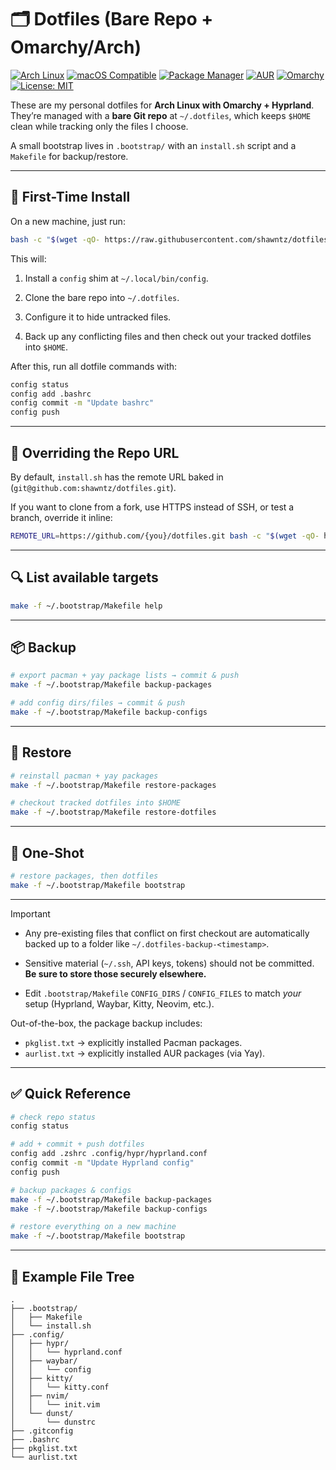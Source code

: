 
# 🗂️ Dotfiles (Bare Repo + Omarchy/Arch)

[![Arch Linux](https://img.shields.io/badge/OS-Arch_Linux-1793D1?logo=arch-linux&logoColor=white)](https://archlinux.org)
[![macOS Compatible](https://img.shields.io/badge/OS-macOS-000000?logo=apple&logoColor=white)](https://apple.com/macos)
[![Package Manager](https://img.shields.io/badge/Pacman-Enabled-00457C?logo=arch-linux&logoColor=white)](https://wiki.archlinux.org/title/Pacman)
[![AUR](https://img.shields.io/badge/AUR-yay-1793D1?logo=arch-linux&logoColor=white)](https://aur.archlinux.org)
[![Omarchy](https://img.shields.io/badge/Setup-Omarchy-FF4088?logo=linux&logoColor=white)](https://world.hey.com/dhh/omarchy-is-out-4666dd31)
[![License: MIT](https://img.shields.io/badge/License-MIT-green.svg)](LICENSE)

These are my personal dotfiles for **Arch Linux with Omarchy + Hyprland**.  
They’re managed with a **bare Git repo** at `~/.dotfiles`, which keeps `$HOME` clean while tracking only the files I choose.  

A small bootstrap lives in `.bootstrap/` with an `install.sh` script and a `Makefile` for backup/restore.

---

## 🚀 First-Time Install

On a new machine, just run:

```bash
bash -c "$(wget -qO- https://raw.githubusercontent.com/shawntz/dotfiles/main/.bootstrap/install.sh)"
```

This will:

1. Install a `config` shim at `~/.local/bin/config`.

2. Clone the bare repo into `~/.dotfiles`.

3. Configure it to hide untracked files.

4. Back up any conflicting files and then check out your tracked dotfiles into `$HOME`.

After this, run all dotfile commands with:

```bash
config status
config add .bashrc
config commit -m "Update bashrc"
config push
```

---

## 🔧 Overriding the Repo URL

By default, `install.sh` has the remote URL baked in (`git@github.com:shawntz/dotfiles.git`).

If you want to clone from a fork, use HTTPS instead of SSH, or test a branch, override it inline:

```bash
REMOTE_URL=https://github.com/{you}/dotfiles.git bash -c "$(wget -qO- https://raw.githubusercontent.com/{you}/dotfiles/main/.bootstrap/install.sh)"
```

---

## 🔍 List available targets

```bash
make -f ~/.bootstrap/Makefile help
```

---

## 📦 Backup

```bash
# export pacman + yay package lists → commit & push
make -f ~/.bootstrap/Makefile backup-packages

# add config dirs/files → commit & push
make -f ~/.bootstrap/Makefile backup-configs
```

---

## 🔄 Restore

```bash
# reinstall pacman + yay packages
make -f ~/.bootstrap/Makefile restore-packages

# checkout tracked dotfiles into $HOME
make -f ~/.bootstrap/Makefile restore-dotfiles
```

---

## 🚀 One-Shot

```bash
# restore packages, then dotfiles
make -f ~/.bootstrap/Makefile bootstrap
```

---

> [!IMPORTANT]
>
> - Any pre-existing files that conflict on first checkout are automatically backed up to a folder like `~/.dotfiles-backup-<timestamp>`.
>
> - Sensitive material (`~/.ssh`, API keys, tokens) should not be committed. **Be sure to store those securely elsewhere.**
>
> - Edit `.bootstrap/Makefile` `CONFIG_DIRS` / `CONFIG_FILES` to match _your_ setup (Hyprland, Waybar, Kitty, Neovim, etc.).
>
> Out-of-the-box, the package backup includes:
>
> - `pkglist.txt` → explicitly installed Pacman packages.
> - `aurlist.txt` → explicitly installed AUR packages (via Yay).

---

## ✅ Quick Reference

```bash
# check repo status
config status

# add + commit + push dotfiles
config add .zshrc .config/hypr/hyprland.conf
config commit -m "Update Hyprland config"
config push

# backup packages & configs
make -f ~/.bootstrap/Makefile backup-packages
make -f ~/.bootstrap/Makefile backup-configs

# restore everything on a new machine
make -f ~/.bootstrap/Makefile bootstrap
```

---

## 📂 Example File Tree

```text
.
├── .bootstrap/
│   ├── Makefile
│   └── install.sh
├── .config/
│   ├── hypr/
│   │   └── hyprland.conf
│   ├── waybar/
│   │   └── config
│   ├── kitty/
│   │   └── kitty.conf
│   ├── nvim/
│   │   └── init.vim
│   └── dunst/
│       └── dunstrc
├── .gitconfig
├── .bashrc
├── pkglist.txt
└── aurlist.txt

